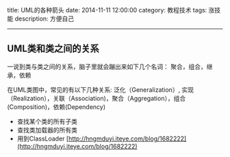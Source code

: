 title: UML的各种箭头
date: 2014-11-11 12:00:00
category: 教程技术
tags: 涨技能
description: 方便自己

---


## UML类和类之间的关系 ##
一说到类与类之间的关系，脑子里就会蹦出来如下几个名词：
聚合，组合，继承，依赖

在UML类图中，常见的有以下几种关系: 泛化（Generalization）,  实现（Realization），关联（Association)，聚合（Aggregation），组合(Composition)，依赖(Dependency)

- 查找某个类的所有子类
- 查找类加载器的所有类
- 用到ClassLoader [http://hngmduyi.iteye.com/blog/1682222](http://hngmduyi.iteye.com/blog/1682222)
